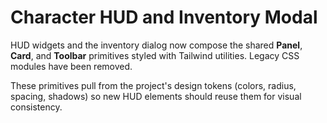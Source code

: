 # Character HUD and Inventory Modal

HUD widgets and the inventory dialog now compose the shared **Panel**, **Card**, and **Toolbar** primitives styled with Tailwind utilities. Legacy CSS modules have been removed.

These primitives pull from the project's design tokens (colors, radius, spacing, shadows) so new HUD elements should reuse them for visual consistency.
